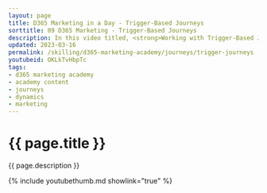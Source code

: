```yaml
---
layout: page
title: D365 Marketing in a Day - Trigger-Based Journeys
sorttitle: 09 D365 Marketing - Trigger-Based Journeys
description: In this video titled, <strong>Working with Trigger-Based Journeys</strong>, you will create a journey based upon the trigger you created in the previous video titled <strong>Triggers</strong>. Marketers will leverage trigger-based customer journeys to react to customers’ actions in real time. Journeys can be triggered based on real-world interactions like walking into a store and connecting to Wi-Fi.In this video you will learn how the real-time nature of the journey ensures that marketers can respond to customers immediately and convert their expression of interest into a sale. 
updated: 2023-03-16
permalink: /skilling/d365-marketing-academy/journeys/trigger-journeys
youtubeid: OKLkTvHbpTc
tags: 
- d365 marketing academy
- academy content
- journeys
- dynamics
- marketing
---
```


# {{ page.title }}

{{ page.description }}

{% include youtubethumb.md showlink="true" %}
